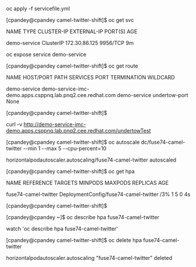 oc apply -f servicefile.yml

[cpandey@cpandey camel-twitter-shift]$ oc get svc

NAME           TYPE        CLUSTER-IP      EXTERNAL-IP   PORT(S)    AGE

demo-service   ClusterIP   172.30.86.125   <none>        9956/TCP   9m

oc expose service demo-service

[cpandey@cpandey camel-twitter-shift]$ oc get route

NAME           HOST/PORT                                                   PATH      SERVICES       PORT            TERMINATION   WILDCARD

demo-service   demo-service-imc-demo.apps.csppnq.lab.pnq2.cee.redhat.com             demo-service   undertow-port                 None

[cpandey@cpandey camel-twitter-shift]$ 

curl -v http://demo-service-imc-demo.apps.csppnq.lab.pnq2.cee.redhat.com/undertowTest



[cpandey@cpandey camel-twitter-shift]$ oc autoscale dc/fuse74-camel-twitter --min 1 --max 5 --cpu-percent=10

horizontalpodautoscaler.autoscaling/fuse74-camel-twitter autoscaled

[cpandey@cpandey camel-twitter-shift]$ oc get hpa

NAME                   REFERENCE                               TARGETS        MINPODS   MAXPODS   REPLICAS   AGE

fuse74-camel-twitter   DeploymentConfig/fuse74-camel-twitter   <unknown>/3%   1         5         0          4s

[cpandey@cpandey camel-twitter-shift]$ 


[cpandey@cpandey ~]$ oc describe hpa fuse74-camel-twitter


watch 'oc describe hpa fuse74-camel-twitter'


[cpandey@cpandey camel-twitter-shift]$ oc delete hpa fuse74-camel-twitter

horizontalpodautoscaler.autoscaling "fuse74-camel-twitter" deleted